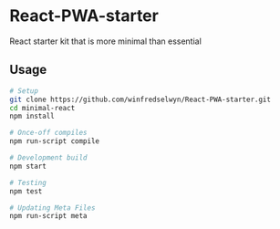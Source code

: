 <!-- TITLE/ -->

<h1>React-PWA-starter</h1>

<!-- /TITLE -->



<!-- DESCRIPTION/ -->

React starter kit that is more minimal than essential

<!-- /DESCRIPTION -->


## Usage

``` bash
# Setup
git clone https://github.com/winfredselwyn/React-PWA-starter.git
cd minimal-react
npm install

# Once-off compiles
npm run-script compile

# Development build
npm start

# Testing
npm test

# Updating Meta Files
npm run-script meta
```

